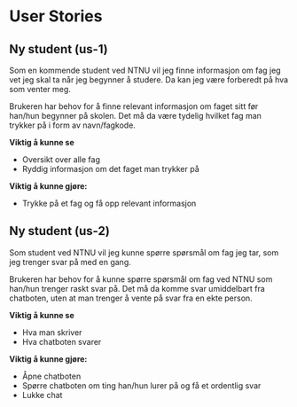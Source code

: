 # User Stories

## Ny student (us-1)
Som en kommende student ved NTNU vil jeg finne informasjon om fag jeg vet jeg skal ta når jeg begynner å studere. Da kan jeg være forberedt på hva som venter meg.

Brukeren har behov for å finne relevant informasjon om faget sitt før han/hun begynner på skolen. Det må da være tydelig hvilket fag man trykker på i form av navn/fagkode.


**Viktig å kunne se**
- Oversikt over alle fag
- Ryddig informasjon om det faget man trykker på


**Viktig å kunne gjøre:**
- Trykke på et fag og få opp relevant informasjon



## Ny student (us-2)
Som student ved NTNU vil jeg kunne spørre spørsmål om fag jeg tar, som jeg trenger svar på med en gang.

Brukeren har behov for å kunne spørre spørsmål om fag ved NTNU som han/hun trenger raskt svar på. Det må da komme svar umiddelbart fra chatboten, uten at man trenger å vente på svar fra en ekte person. 


**Viktig å kunne se**
- Hva man skriver
- Hva chatboten svarer


**Viktig å kunne gjøre:**
- Åpne chatboten
- Spørre chatboten om ting han/hun lurer på og få et ordentlig svar
- Lukke chat
